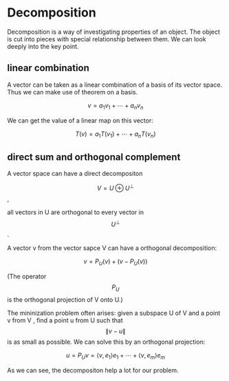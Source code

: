 <script id="MathJax-script" async src="https://cdn.jsdelivr.net/npm/mathjax@3/es5/tex-mml-chtml.js"></script>

# Decomposition

Decomposition is a way of investigating properties of an object.
The object is cut into pieces with special relationship between them.
We can look deeply into the key point.

## linear combination

A vector can be taken as a linear combination of a basis of
its vector space. Thus we can make use of theorem on a basis.

$$ v = a_1 v_1 + \cdots + a_n v_n$$

We can get the value of a linear map on this vector:

$$T(v) = a_1 T(v_1) + \cdots + a_n T(v_n)$$

## direct sum and orthogonal complement

A vector space can have a direct decompositon

$$V = U \oplus U^{\bot}$$,

all vectors in U are orthogonal to every vector in $$U^{\bot}$$.

A vector v from the vector sapce V can have a orthogonal decomposition:

$$ v = P_{U}(v) + (v - P_{U}(v))$$

(The operator $$P_{U}$$ is the orthogonal projection of V onto U.)

The mininization problem often arises: given a subspace U of V
and a point v from V , find a point u from U such that
$$\|v - u\|$$ is as small as possible. We can solve this by
an orthogonal projection:

$$ u = P_{U}v = \langle v , e_1 \rangle e_1 + \cdots +
                \langle v , e_m \rangle e_m $$

As we can see, the decompositon help a lot for our problem.
